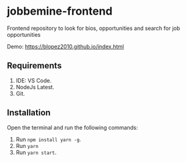 # jobbemine-frontend

Frontend repository to look for bios, opportunities and search for job opportunities

Demo: https://blopez2010.github.io/index.html

## Requirements

1. IDE: VS Code.
2. NodeJs Latest.
3. Git.

## Installation

Open the terminal and run the following commands:

1. Run `npm install yarn -g`.
2. Run `yarn`
3. Run `yarn start`.
